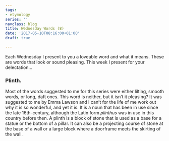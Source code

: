 ```yaml
---
tags:
- etymology
series: ''
navclass: blog
title: Wednesday Words (8)
date: '2017-05-10T08:16:00+01:00'
draft: true

---
```

Each Wednesday I present to you a loveable word and what it means. These are words that look or sound pleasing. This week I present for your delectation...

### Plinth.
<!--more-->

Most of the words suggested to me for this series were either lilting, smooth words, or long, daft ones. This word is neither, but it isn’t it pleasing? It was suggested to me by Emma Lawson and I can’t for the life of me work out why it is so wonderful, and yet it is. It is a noun that has been in use since the late 16th-century, although the Latin form *plinthus* was in use in this country before then. A plinth is a block of stone that is used as a base for a statue or the bottom of a pillar. It can also be a projecting course of stone at the base of a wall or a large block where a doorframe meets the skirting of the wall.